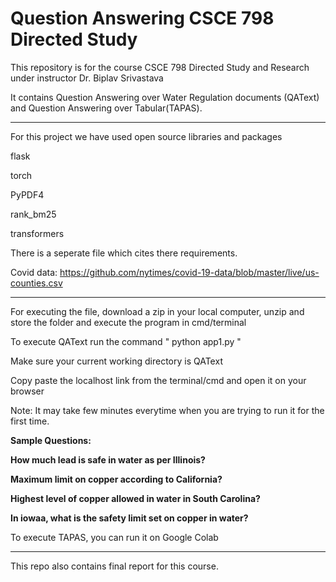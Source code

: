 # Question Answering CSCE 798 Directed Study
 
This repository is for the course CSCE 798 Directed Study and Research under instructor Dr. Biplav Srivastava

It contains Question Answering over Water Regulation documents (QAText) and Question Answering over Tabular(TAPAS).


*******************************************************************************
For this project we have used open source libraries and packages

flask 

torch

PyPDF4

rank_bm25

transformers

There is a seperate file which cites there requirements.


Covid data: https://github.com/nytimes/covid-19-data/blob/master/live/us-counties.csv

*******************************************************************************
For executing the file, download a zip in your local computer, unzip and store the folder and execute the program in cmd/terminal

To execute QAText run the command " python app1.py  "


Make sure your current working directory is QAText

 

Copy paste the localhost link from the terminal/cmd and open it on your browser

Note: It may take few minutes everytime when you are trying to run it for the first time.

**Sample Questions:**

**How much lead is safe in water as per Illinois?**

**Maximum limit on copper according to California?**

**Highest level of copper allowed in water in South Carolina?**

**In iowaa, what is the safety limit set on copper in water?**

To execute TAPAS, you can run it on Google Colab

*******************************************************************************
This repo also contains final report for this course.

